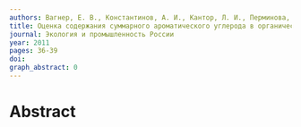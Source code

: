 ```yaml
---
authors: Вагнер, Е. В., Константинов, А. И., Кантор, Л. И., Перминова, И. В., Вождаева, М. Ю., Мельницкий, И. А., Кантор, Е. А.
title: Оценка содержания суммарного ароматического углерода в органическом веществе природной и питьевой воде г. Уфы
journal: Экология и промышленность России
year: 2011
pages: 36-39
doi: 
graph_abstract: 0
---
```


# Abstract 

 
